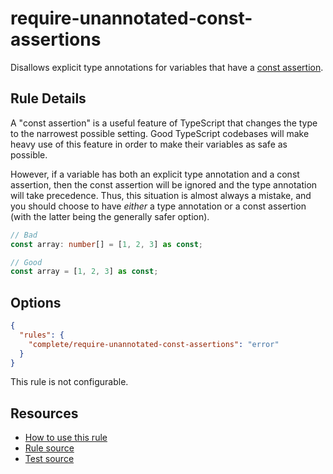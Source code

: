 # require-unannotated-const-assertions

Disallows explicit type annotations for variables that have a [const assertion](https://www.typescriptlang.org/docs/handbook/release-notes/typescript-3-4.html#const-assertions).

## Rule Details

A "const assertion" is a useful feature of TypeScript that changes the type to the narrowest possible setting. Good TypeScript codebases will make heavy use of this feature in order to make their variables as safe as possible.

However, if a variable has both an explicit type annotation and a const assertion, then the const assertion will be ignored and the type annotation will take precedence. Thus, this situation is almost always a mistake, and you should choose to have _either_ a type annotation or a const assertion (with the latter being the generally safer option).

```ts
// Bad
const array: number[] = [1, 2, 3] as const;

// Good
const array = [1, 2, 3] as const;
```

## Options

```json
{
  "rules": {
    "complete/require-unannotated-const-assertions": "error"
  }
}
```

This rule is not configurable.

## Resources

- [How to use this rule](https://complete-ts.github.io/eslint-plugin-complete)
- [Rule source](https://github.com/complete-ts/complete/blob/main/packages/eslint-plugin-complete/src/rules/require-unannotated-const-assertions.ts)
- [Test source](https://github.com/complete-ts/complete/blob/main/packages/eslint-plugin-complete/tests/rules/require-unannotated-const-assertions.test.ts)
